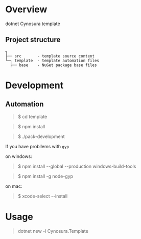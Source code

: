 # Overview
dotnet Cynosura template

## Project structure

    ┐ 
    ├── src       - template source content
    └─┐ template  - template automation files
      ├── base    - NuGet package base files

# Development

## Automation

> $ cd template

> $ npm install

> $ ./pack-development

If you have probllems with `gyp`

on windows:

> $ npm install --global --production windows-build-tools

> $ npm install -g node-gyp

on mac:

> $ xcode-select --install


# Usage

> dotnet new -i Cynosura.Template